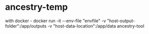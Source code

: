 # ancestry-temp

with docker - docker run -it --env-file "envfile" -v "host-output-folder":/app/outputs -v "host-data-location":/app/data ancestry-tool
